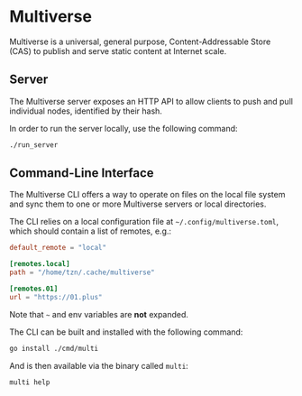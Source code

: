 # Multiverse

Multiverse is a universal, general purpose, Content-Addressable Store (CAS) to publish and serve static content at Internet scale.

## Server

The Multiverse server exposes an HTTP API to allow clients to push and pull individual nodes, identified by their hash.

In order to run the server locally, use the following command:

```bash
./run_server
```

## Command-Line Interface

The Multiverse CLI offers a way to operate on files on the local file system and sync them to one or more Multiverse servers or local directories.

The CLI relies on a local configuration file at `~/.config/multiverse.toml`, which should contain a list of remotes, e.g.:

```toml
default_remote = "local"

[remotes.local]
path = "/home/tzn/.cache/multiverse"

[remotes.01]
url = "https://01.plus"
```

Note that `~` and env variables are **not** expanded.

The CLI can be built and installed with the following command:

```bash
go install ./cmd/multi
```

And is then available via the binary called `multi`:

```bash
multi help
```

